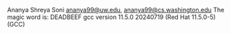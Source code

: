 Ananya Shreya Soni
ananya99@uw.edu, ananya99@cs.washington.edu
The magic word is: DEADBEEF
gcc version 11.5.0 20240719 (Red Hat 11.5.0-5) (GCC)